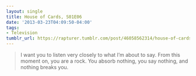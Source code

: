 ```yaml
---
layout: single
title: House of Cards, S01E06
date: '2013-03-23T04:09:50-04:00'
tags:
- Television
tumblr_url: https://rapturer.tumblr.com/post/46058562314/house-of-cards-s01e06
---
```

> I want you to listen very closely to what I’m about to say. From this moment on, you are a rock. You absorb nothing, you say nothing, and nothing breaks you.

